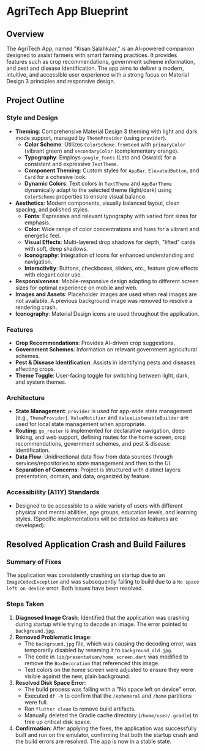 # AgriTech App Blueprint

## Overview
The AgriTech App, named "Kisan Salahkaar," is an AI-powered companion designed to assist farmers with smart farming practices. It provides features such as crop recommendations, government scheme information, and pest and disease identification. The app aims to deliver a modern, intuitive, and accessible user experience with a strong focus on Material Design 3 principles and responsive design.

## Project Outline

### Style and Design
*   **Theming**: Comprehensive Material Design 3 theming with light and dark mode support, managed by `ThemeProvider` (using `provider`).
    *   **Color Scheme**: Utilizes `ColorScheme.fromSeed` with `primaryColor` (vibrant green) and `secondaryColor` (complementary orange).
    *   **Typography**: Employs `google_fonts` (Lato and Oswald) for a consistent and expressive `TextTheme`.
    *   **Component Theming**: Custom styles for `AppBar`, `ElevatedButton`, and `Card` for a cohesive look.
    *   **Dynamic Colors**: Text colors in `TextTheme` and `AppBarTheme` dynamically adapt to the selected theme (light/dark) using `ColorScheme` properties to ensure visual balance.
*   **Aesthetics**: Modern components, visually balanced layout, clean spacing, and polished styles.
    *   **Fonts**: Expressive and relevant typography with varied font sizes for emphasis.
    *   **Color**: Wide range of color concentrations and hues for a vibrant and energetic feel.
    *   **Visual Effects**: Multi-layered drop shadows for depth, "lifted" cards with soft, deep shadows.
    *   **Iconography**: Integration of icons for enhanced understanding and navigation.
    *   **Interactivity**: Buttons, checkboxes, sliders, etc., feature glow effects with elegant color use.
*   **Responsiveness**: Mobile-responsive design adapting to different screen sizes for optimal experience on mobile and web.
*   **Images and Assets**: Placeholder images are used when real images are not available. A previous background image was removed to resolve a rendering crash.
*   **Iconography**: Material Design icons are used throughout the application.

### Features
*   **Crop Recommendations**: Provides AI-driven crop suggestions.
*   **Government Schemes**: Information on relevant government agricultural schemes.
*   **Pest & Disease Identification**: Assists in identifying pests and diseases affecting crops.
*   **Theme Toggle**: User-facing toggle for switching between light, dark, and system themes.

### Architecture
*   **State Management**: `provider` is used for app-wide state management (e.g., `ThemeProvider`). `ValueNotifier` and `ValueListenableBuilder` are used for local state management when appropriate.
*   **Routing**: `go_router` is implemented for declarative navigation, deep linking, and web support, defining routes for the home screen, crop recommendations, government schemes, and pest & disease identification.
*   **Data Flow**: Unidirectional data flow from data sources through services/repositories to state management and then to the UI.
*   **Separation of Concerns**: Project is structured with distinct layers: presentation, domain, and data, organized by feature.

### Accessibility (A11Y) Standards
*   Designed to be accessible to a wide variety of users with different physical and mental abilities, age groups, education levels, and learning styles. (Specific implementations will be detailed as features are developed).

## Resolved Application Crash and Build Failures

### Summary of Fixes
The application was consistently crashing on startup due to an `ImageCodecException` and was subsequently failing to build due to a `No space left on device` error. Both issues have been resolved.

### Steps Taken
1.  **Diagnosed Image Crash**: Identified that the application was crashing during startup while trying to decode an image. The error pointed to `background.jpg`.
2.  **Removed Problematic Image**:
    *   The `background.jpg` file, which was causing the decoding error, was temporarily disabled by renaming it to `background_old.jpg`.
    *   The code in `lib/presentation/home_screen.dart` was modified to remove the `BoxDecoration` that referenced this image.
    *   Text colors on the home screen were adjusted to ensure they were visible against the new, plain background.
3.  **Resolved Disk Space Error**:
    *   The build process was failing with a "No space left on device" error.
    *   Executed `df -h` to confirm that the `/ephemeral` and `/home` partitions were full.
    *   Ran `flutter clean` to remove build artifacts.
    *   Manually deleted the Gradle cache directory (`/home/user/.gradle`) to free up critical disk space.
4.  **Confirmation**: After applying the fixes, the application was successfully built and run on the emulator, confirming that both the startup crash and the build errors are resolved. The app is now in a stable state.
